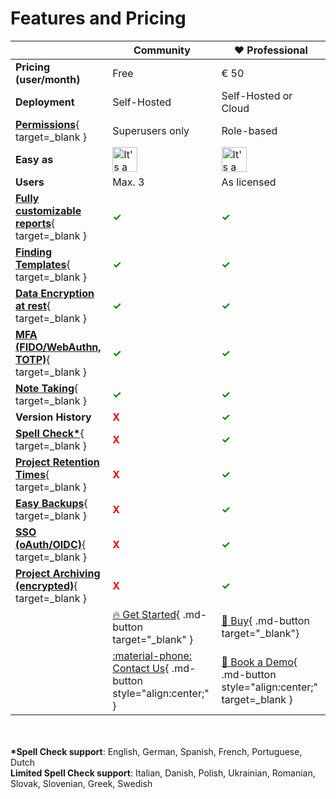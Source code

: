 # Features and Pricing

|                                                                                               | Community                                                                                                     | :heart: Professional                                                                                                                                                  |
| --------------------------------------------------------------------------------------------- | ------------------------------------------------------------------------------------------------------------- | --------------------------------------------------------------------------------------------------------------------------------------------------------------------- |
| __Pricing (user/month)__                                                                      | Free                                                                                                          | € 50                                                                                                                                                                  |
| __Deployment__                                                                                | Self-Hosted                                                                                                   | Self-Hosted or Cloud                                                                                                                                                  |
| [__Permissions__](/setup/user-permissions/){ target=_blank }                                  | Superusers only                                                                                               | Role-based                                                                                                                                                            |
| __Easy as__                                                                                   | <img src="/assets/emojis/pie.svg" width="40" alt="It's a pie. Because Pentest reports are as easy as pie." /> | <img src="/assets/emojis/pie.svg" width="40" alt="It's a pie. Because Pentest reports are as easy as pie." />                                                         |
| __Users__                                                                                     | Max. 3                                                                                                        | As licensed                                                                                                                                                           |
| [__Fully customizable reports__](/designer/designer/){ target=_blank }                        | <span style="color:green;font-weight:bold;">✓</span>                                                          | <span style="color:green;font-weight:bold;">✓</span>                                                                                                                  |
| [__Finding Templates__](/finding-templates/overview/){ target=_blank }                        | <span style="color:green;font-weight:bold;">✓</span>                                                          | <span style="color:green;font-weight:bold;">✓</span>                                                                                                                  |
| [__Data Encryption at rest__](/setup/configuration/#data-encryption-at-rest){ target=_blank } | <span style="color:green;font-weight:bold;">✓</span>                                                          | <span style="color:green;font-weight:bold;">✓</span>                                                                                                                  |
| [__MFA (FIDO/WebAuthn, TOTP)__](/show-and-tell/2023/06/12/2fa-for-all/){ target=_blank }      | <span style="color:green;font-weight:bold;">✓</span>                                                          | <span style="color:green;font-weight:bold;">✓</span>                                                                                                                  |
| [__Note Taking__](/show-and-tell/2023/05/30/note-taking-included/){ target=_blank }           | <span style="color:green;font-weight:bold;">✓</span>                                                          | <span style="color:green;font-weight:bold;">✓</span>                                                                                                                  |
| __Version History__                                                                           | <span style="color:red;font-weight:bold;">X</span>                                                            | <span style="color:green;font-weight:bold;">✓</span>                                                                                                                  |
| [__Spell Check*__](/reporting/spell-check/){ target=_blank }                                  | <span style="color:red;font-weight:bold;">X</span>                                                            | <span style="color:green;font-weight:bold;">✓</span>                                                                                                                  |
| [__Project Retention Times__](/setup/configuration/#archiving){ target=_blank }               | <span style="color:red;font-weight:bold;">X</span>                                                            | <span style="color:green;font-weight:bold;">✓</span>                                                                                                                  |
| [__Easy Backups__](/setup/backups/){ target=_blank }                                          | <span style="color:red;font-weight:bold;">X</span>                                                            | <span style="color:green;font-weight:bold;">✓</span>                                                                                                                  |
| [__SSO (oAuth/OIDC)__](/setup/oidc-setup/){ target=_blank }                                   | <span style="color:red;font-weight:bold;">X</span>                                                            | <span style="color:green;font-weight:bold;">✓</span>                                                                                                                  |
| [__Project Archiving (encrypted)__](/insights/archiving/){ target=_blank }                    | <span style="color:red;font-weight:bold;">X</span>                                                            | <span style="color:green;font-weight:bold;">✓</span>                                                                                                                  |
|                                                                                               | [:fire: Get Started](/setup/installation/){ .md-button target="_blank" }                                      | [:rocket: Buy](https://cloud.sysreptor.com/order/){ .md-button target="_blank"}                                                                                       |
|                                                                                               | [:material-phone: Contact Us](/contact-us/){ .md-button style="align:center;" }                               | [:sauropod: Book a Demo](https://outlook.office365.com/book/SysReptorDemo@syslifters.com/s/gUjy2xF2GEeSc_6mDLvvkA2){ .md-button style="align:center;" target=_blank } |

<br><br>
__*Spell Check support__: English, German, Spanish, French, Portuguese, Dutch  
__Limited Spell Check support__: Italian, Danish, Polish, Ukrainian, Romanian, Slovak, Slovenian, Greek, Swedish